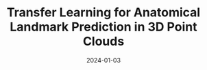 ---
title: "Transfer Learning for Anatomical Landmark Prediction in 3D Point Clouds"
collection: teaching
link: no_link
type: "Supervised Master’s Students during Trimestre recherche DIMA"
venue: "Mines Paris - PSL University"
date: 2024-01-03
location: "Paris, France"
---